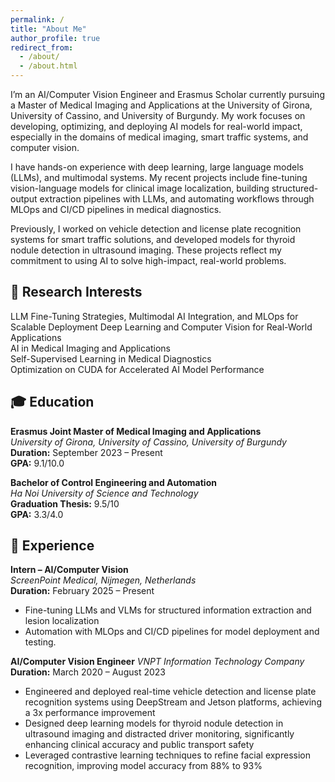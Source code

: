 ```yaml
---
permalink: /
title: "About Me"
author_profile: true
redirect_from: 
  - /about/
  - /about.html
---
```


I’m an AI/Computer Vision Engineer and Erasmus Scholar currently pursuing a Master of Medical Imaging and Applications at the University of Girona, University of Cassino, and University of Burgundy. My work focuses on developing, optimizing, and deploying AI models for real-world impact, especially in the domains of medical imaging, smart traffic systems, and computer vision.

I have hands-on experience with deep learning, large language models (LLMs), and multimodal systems. My recent projects include fine-tuning vision-language models for clinical image localization, building structured-output extraction pipelines with LLMs, and automating workflows through MLOps and CI/CD pipelines in medical diagnostics.

Previously, I worked on vehicle detection and license plate recognition systems for smart traffic solutions, and developed models for thyroid nodule detection in ultrasound imaging. These projects reflect my commitment to using AI to solve high-impact, real-world problems.

## 🔬 Research Interests ##  
LLM Fine-Tuning Strategies, Multimodal AI Integration, and MLOps for Scalable Deployment
Deep Learning and Computer Vision for Real-World Applications  
AI in Medical Imaging and Applications  
Self-Supervised Learning in Medical Diagnostics  
Optimization on CUDA for Accelerated AI Model Performance


## 🎓 Education
**Erasmus Joint Master of Medical Imaging and Applications**  
_University of Girona, University of Cassino, University of Burgundy_  
**Duration:** September 2023 – Present  
**GPA:** 9.1/10.0

**Bachelor of Control Engineering and Automation**  
_Ha Noi University of Science and Technology_  
**Graduation Thesis:** 9.5/10  
**GPA:** 3.3/4.0

## 💼 Experience
**Intern – AI/Computer Vision**  
_ScreenPoint Medical, Nijmegen, Netherlands_  
**Duration:** February 2025 – Present  
  - Fine-tuning LLMs and VLMs for structured information extraction and lesion localization
  - Automation with MLOps and CI/CD pipelines for model deployment and testing.

**AI/Computer Vision Engineer**
_VNPT Information Technology Company_
**Duration:** March 2020 – August 2023  
  - Engineered and deployed real-time vehicle detection and license plate recognition systems using DeepStream and Jetson platforms, achieving a 3x performance improvement
  - Designed deep learning models for thyroid nodule detection in ultrasound imaging and distracted driver monitoring, significantly enhancing clinical accuracy and public transport safety
  - Leveraged contrastive learning techniques to refine facial expression recognition, improving model accuracy from 88% to 93%